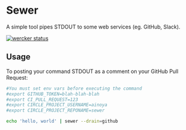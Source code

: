 # Sewer

A simple tool pipes STDOUT to some web services (eg. GitHub, Slack).

[![wercker status](https://app.wercker.com/status/3a74c0ee858eaeffbe9aba92fa868042/m/master "wercker status")](https://app.wercker.com/project/byKey/3a74c0ee858eaeffbe9aba92fa868042)

## Usage

To posting your command STDOUT as a comment on your GitHub Pull Request:

```sh
#You must set env vars before executing the command
#export GITHUB_TOKEN=blah-blah-blah
#export CI_PULL_REQUEST=123
#export CIRCLE_PROJECT_USERNAME=ainoya
#export CIRCLE_PROJECT_REPONAME=sewer

echo 'hello, world' | sewer --drain=github
```